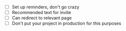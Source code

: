 * [ ] Set up reminders, don't go crazy
* [ ] Recommended text for invite
* [ ] Can redirect to relevant page
* [ ] Don't put your project in production for this purposes
